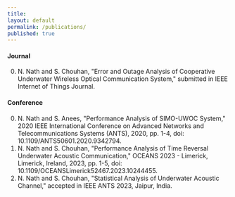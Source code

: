 ```yaml
---
title:
layout: default
permalink: /publications/
published: true
---
```

#### Journal
0. N. Nath and S. Chouhan, "Error and Outage Analysis of Cooperative Underwater Wireless Optical Communication System," submitted in IEEE Internet of Things Journal.
#### Conference
0. N. Nath and S. Anees, "Performance Analysis of SIMO-UWOC System," 2020 IEEE International Conference on Advanced Networks and Telecommunications Systems (ANTS), 2020, pp. 1-4, doi: 10.1109/ANTS50601.2020.9342794.
1. N. Nath and S. Chouhan, "Performance Analysis of Time Reversal Underwater Acoustic Communication," OCEANS 2023 - Limerick, Limerick, Ireland, 2023, pp. 1-5, doi: 10.1109/OCEANSLimerick52467.2023.10244455.
2. N. Nath and S. Chouhan, "Statistical Analysis of Underwater Acoustic Channel," accepted in IEEE ANTS 2023, Jaipur, India.





